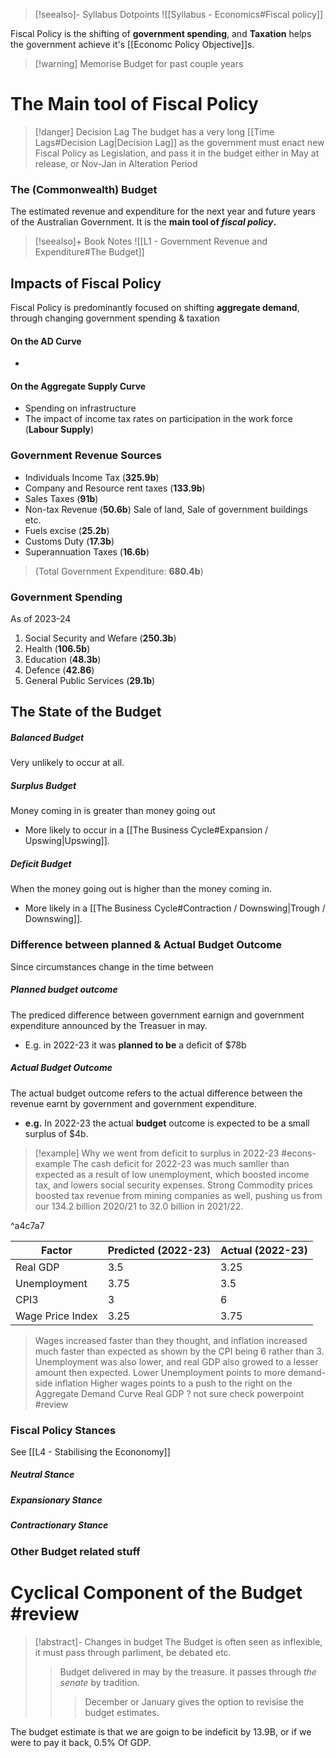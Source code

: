 
>[!seealso]- Syllabus Dotpoints
>![[Syllabus - Economics#Fiscal policy]]

Fiscal Policy is the shifting of **government spending**, and **Taxation** helps the government achieve it's [[Economc Policy Objective]]s.

>[!warning] Memorise Budget for past couple years

# The Main tool of Fiscal Policy

>[!danger] Decision Lag
>The budget has a very long [[Time Lags#Decision Lag|Decision Lag]] as the government must enact new Fiscal Policy as Legislation, and pass it in the budget either in May at release, or Nov-Jan in Alteration Period

### The (Commonwealth) Budget
The estimated revenue and expenditure for the next year and future years of the Australian Government. It is the **main tool of *fiscal policy*.**

>[!seealso]+ Book Notes
>![[L1 - Government Revenue and Expenditure#The Budget]]

## Impacts of Fiscal Policy
Fiscal Policy is predominantly focused on shifting **aggregate demand**, through changing government spending & taxation
#### On the AD Curve
- 
#### On the Aggregate Supply Curve
- Spending on infrastructure
- The impact of income tax rates on participation in the work force (**Labour Supply**)


### Government Revenue Sources
- Individuals Income Tax (**325.9b**)
- Company and Resource rent taxes (**133.9b**)
- Sales Taxes (**91b**)
- Non-tax Revenue (**50.6b**)
	Sale of land, Sale of government buildings etc.
- Fuels excise (**25.2b**)
- Customs Duty (**17.3b**)
- Superannuation Taxes (**16.6b**)

>(Total Government Expenditure: **680.4b**)

### Government Spending
As of 2023-24
1. Social Security and Wefare (**250.3b**)
2. Health (**106.5b**)
3. Education (**48.3b**)
4. Defence (**42.86**)
5. General Public Services (**29.1b**)

## The State of the Budget
##### Balanced Budget
Very unlikely to occur at all.
##### Surplus Budget
Money coming in is greater than money going out
- More likely to occur in a [[The Business Cycle#Expansion / Upswing|Upswing]].
##### Deficit Budget
When the money going out is higher than the money coming in.
- More likely in a [[The Business Cycle#Contraction / Downswing|Trough / Downswing]].

### Difference between planned & Actual Budget Outcome
Since circumstances change in the time between

##### Planned budget outcome
The prediced difference between government earnign and government expenditure announced by the Treasuer in may.
- E.g. in 2022-23 it was **planned to be** a  deficit of $78b
##### Actual Budget Outcome
The actual budget outcome refers to the actual difference between the revenue earnt by government and government expenditure.
- **e.g.** In 2022-23 the actual **budget** outcome is expected to be a small surplus of $4b.

>[!example] Why we went from deficit to surplus in 2022-23 #econs-example 
>The cash deficit for 2022-23 was much samller than expected as a result of low unemployment, which boosted income tax, and lowers social security expenses. Strong Commodity prices boosted tax revenue from mining companies as well, pushing us from our 134.2 billion 2020/21 to 32.0 billion in 2021/22.

^a4c7a7

| Factor           | Predicted (2022-23) | Actual (2022-23) |
| ---------------- | ------------------- | ---------------- |
| Real GDP         | 3.5                 | 3.25             |
| Unemployment     | 3.75                | 3.5              |
| CPI3             | 3                   | 6                 |
| Wage Price Index | 3.25                | 3.75                 |


>Wages increased faster than they thought, and inflation increased much faster than expected as shown by the CPI being 6 rather than 3. Unemployment was also lower, and real GDP also growed to a lesser amount then expected.
Lower Unemployment points to more demand-side inflation
Higher wages points to a push to the right on the Aggregate Demand Curve
Real GDP ? not sure check powerpoint #review 

### Fiscal Policy Stances
See [[L4 - Stabilising the Econonomy]]

##### Neutral Stance

##### Expansionary Stance

##### Contractionary Stance




### Other Budget related stuff

# Cyclical Component of the Budget #review 

>[!abstract]- Changes in budget 
>The Budget is often seen as inflexible, it must pass through parliment, be debated etc. 
>>Budget delivered in may by the treasure. it passes through *the senate* by tradition.
>>>December or January gives the option to revisise the budget estimates.

The budget estimate is that we are goign to be indeficit by 13.9B, or if we were to pay it back, 0.5% Of GDP.


